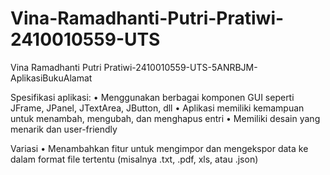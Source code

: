 # Vina-Ramadhanti-Putri-Pratiwi-2410010559-UTS
Vina Ramadhanti Putri Pratiwi-2410010559-UTS-5ANRBJM-AplikasiBukuAlamat

Spesifikasi aplikasi:
• Menggunakan berbagai komponen GUI seperti JFrame, JPanel, JTextArea,
JButton, dll
• Aplikasi memiliki kemampuan untuk menambah, mengubah, dan menghapus entri
• Memiliki desain yang menarik dan user-friendly

Variasi
• Menambahkan fitur untuk mengimpor dan mengekspor data ke
dalam format file tertentu (misalnya .txt, .pdf, xls, atau .json)
